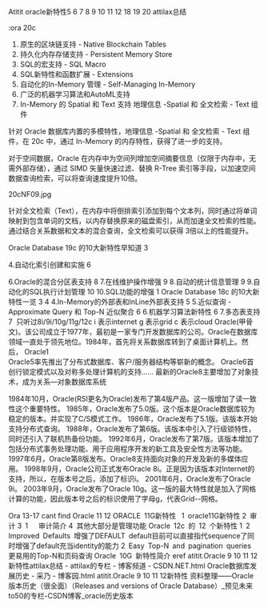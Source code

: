 Atitit oracle新特性5 6 7 8 9 10 11 12 18 19 20 attilax总结

:ora 20c
1. 原生的区块链支持 - Native Blockchain Tables
2. 持久化内存存储支持 - Persistent Memory Store
3. SQL的宏支持 - SQL Macro
 4. SQL新特性和函数扩展 - Extensions
5. 自动化的In-Memory 管理 - Self-Managing In-Memory
6. 广泛的机器学习算法和AutoML支持
 9. In-Memory 的 Spatial 和 Text 支持  地理信息 -Spatial 和 全文检索 - Text 组件

针对 Oracle 数据库内置的多模特性，地理信息 -Spatial 和 全文检索 - Text 组件，在 20c 中，通过 In-Memory 的内存特性，获得了进一步的支持。

对于空间数据，Oracle 在内存中为空间列增加空间摘要信息（仅限于内存中，无需外部存储），通过 SIMD 矢量快速过滤、替换 R-Tree 索引等手段，以加速空间数据查询检索，可以将查询速度提升10倍。

20cNF09.jpg

针对全文检索（Text），在内存中将倒排索引添加到每个文本列，同时通过将单词映射到包含单词的文档，以内存替换原来的磁盘索引，从而加速全文检索的性能。通过结合关系数据和文本的混合查询，全文检索可以获得 3倍以上的性能提升。


Oracle Database 19c 的10大新特性早知道	3
 
 
 
4.自动化索引创建和实施	6
 
6.Oracle的混合分区表支持	8
7.在线维护操作增强	9
8.自动的统计信息管理	9
9.自动化的SQL执行计划管理	10
10.SQL功能的增强	1
 Oracle Database 18c 的10大新特性一览	3
 4
4.In-Memory的外部表和InLine外部表支持	5
5.近似查询 - Approximate Query 和 Top-N 近似聚合	6
6.机器学习算法新特性	6
7.多态表支持	7
 只听过8i/9i/10g/11g/12c i 表示internet g 表示grid c 表示cloud
Oracle(甲骨文)。该公司成立于1977年，最初是一家专门开发数据库的公司。Oracle在数据库领域一直处于领先地位。1984年，首先将关系数据库转到了桌面计算机上。然后，
Oracle1  
Oracle5率先推出了分布式数据库、客户/服务器结构等崭新的概念。
Oracle6首创行锁定模式以及对称多处理计算机的支持……
最新的Oracle8主要增加了对象技术，成为关系—对象数据库系统

1984年10月，Oracle(RSI更名为Oracle)发布了第4版产品。这一版增加了读一致性这个重要特性。
1985年，Oracle发布了5.0版。这个版本是Oracle数据库较为稳定的版本。并实现了C/S模式工作。
1986年，Oracle发布了5.1版。该版本开始支持分布式查询。
1988年，Oracle发布了第6版。该版本中引入了行级锁特性，同时还引入了联机热备份功能。
1992年6月，Oracle发布了第7版。该版本增加了包括分布式事务处理功能、用于应用程序开发的新工具及安全性方法等功能。
1997年6月，Oracle第8版发布。Oracle8支持面向对象的开发及新的多媒体应用。
1998年9月，Oracle公司正式发布Oracle 8i。正是因为该版本对Internet的支持，所以，在版本号之后，添加了标识i。
2001年6月，Oracle发布了Oracle 9i。
2003年9月，Oracle发布了Oracle 10g。这一版的最大特性就是加入了网格计算的功能，因此版本号之后的标识使用了字母g，代表Grid--网格。

Ora 13-17 cant find
Oracle 11  12
ORACLE 11G新特性 
1 oracle11G新特性
2 审计
3 1   审计简介
4 其他大部分是管理功能
Oracle 12c 的 12 个新特性
1 2 Improved Defaults 增强了DEFAULT default目前可以直接指代sequence了同时增强了default充当identity的能力
2 Easy Top-N and pagination queries 更易用的Top-N和页码查询
Oracle 10G 新特性简介
eref
atitit.Oracle 9 10 11 12新特性attilax总结 - attilax的专栏 - 博客频道 - CSDN.NET.html
Oracle数据库发展历史 - 采乃 - 博客园.html
atitit.Oracle 9  10 11  12新特性
资料整理——Oracle版本历史（很全面）（Releases and versions of Oracle Database）_预见未来to50的专栏-CSDN博客_oracle历史版本

